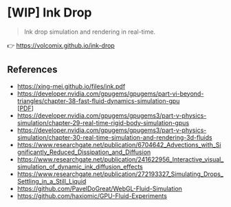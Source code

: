 # [WIP] Ink Drop

> Ink drop simulation and rendering in real-time.

:point_right: https://volcomix.github.io/ink-drop

## References

- https://xing-mei.github.io/files/ink.pdf
- https://developer.nvidia.com/gpugems/gpugems/part-vi-beyond-triangles/chapter-38-fast-fluid-dynamics-simulation-gpu  
  [[PDF](https://meatfighter.com/fluiddynamics/GPU_Gems_Chapter_38.pdf)]
- https://developer.nvidia.com/gpugems/gpugems3/part-v-physics-simulation/chapter-29-real-time-rigid-body-simulation-gpus
- https://developer.nvidia.com/gpugems/gpugems3/part-v-physics-simulation/chapter-30-real-time-simulation-and-rendering-3d-fluids
- https://www.researchgate.net/publication/6704642_Advections_with_Significantly_Reduced_Dissipation_and_Diffusion
- https://www.researchgate.net/publication/241622956_Interactive_visual_simulation_of_dynamic_ink_diffusion_effects
- https://www.researchgate.net/publication/272193327_Simulating_Drops_Settling_in_a_Still_Liquid
- https://github.com/PavelDoGreat/WebGL-Fluid-Simulation
- https://github.com/haxiomic/GPU-Fluid-Experiments
